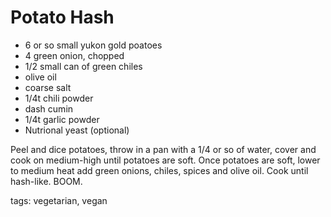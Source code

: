 Potato Hash
===================

* 6 or so small yukon gold poatoes
* 4 green onion, chopped
* 1/2 small can of green chiles
* olive oil
* coarse salt
* 1/4t chili powder
* dash cumin
* 1/4t garlic powder
* Nutrional yeast (optional)


Peel and dice potatoes, throw in a pan with a 1/4 or so of water, cover and cook on medium-high until potatoes are soft.
Once potatoes are soft, lower to medium heat add green onions, chiles, spices and olive oil. Cook until hash-like. BOOM.

tags: vegetarian, vegan
